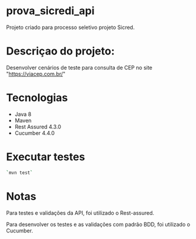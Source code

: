 # prova_sicredi_api


Projeto criado para processo seletivo projeto Sicred.

# Descriçao do projeto:

Desenvolver cenários de teste para consulta de CEP no site "https://viacep.com.br/"

# Tecnologias

* Java 8
* Maven
* Rest Assured 4.3.0
* Cucumber 4.4.0

# Executar testes
```bash
`mvn test`
```

# Notas

Para testes e validações da API, foi utilizado o Rest-assured.


Para desenvolver os testes e as validações com padrão BDD, foi utilizado o Cucumber.




